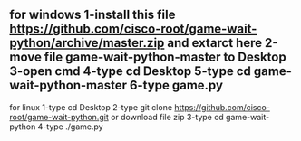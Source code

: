 for windows 
1-install this file https://github.com/cisco-root/game-wait-python/archive/master.zip and extarct here
2-move file game-wait-python-master to Desktop
3-open cmd 
4-type cd Desktop
5-type cd game-wait-python-master
6-type game.py
-----------------------------
for linux 
1-type cd Desktop 
2-type git clone https://github.com/cisco-root/game-wait-python.git or download file zip 
3-type cd game-wait-python
4-type ./game.py
